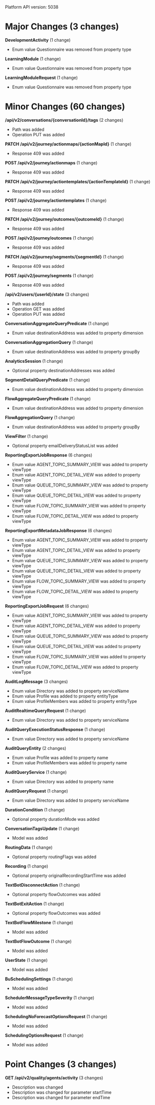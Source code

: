 Platform API version: 5038


# Major Changes (3 changes)

**DevelopmentActivity** (1 change)

* Enum value Questionnaire was removed from property type

**LearningModule** (1 change)

* Enum value Questionnaire was removed from property type

**LearningModuleRequest** (1 change)

* Enum value Questionnaire was removed from property type


# Minor Changes (60 changes)

**/api/v2/conversations/{conversationId}/tags** (2 changes)

* Path was added
* Operation PUT was added

**PATCH /api/v2/journey/actionmaps/{actionMapId}** (1 change)

* Response 409 was added

**POST /api/v2/journey/actionmaps** (1 change)

* Response 409 was added

**PATCH /api/v2/journey/actiontemplates/{actionTemplateId}** (1 change)

* Response 409 was added

**POST /api/v2/journey/actiontemplates** (1 change)

* Response 409 was added

**PATCH /api/v2/journey/outcomes/{outcomeId}** (1 change)

* Response 409 was added

**POST /api/v2/journey/outcomes** (1 change)

* Response 409 was added

**PATCH /api/v2/journey/segments/{segmentId}** (1 change)

* Response 409 was added

**POST /api/v2/journey/segments** (1 change)

* Response 409 was added

**/api/v2/users/{userId}/state** (3 changes)

* Path was added
* Operation GET was added
* Operation PUT was added

**ConversationAggregateQueryPredicate** (1 change)

* Enum value destinationAddress was added to property dimension

**ConversationAggregationQuery** (1 change)

* Enum value destinationAddress was added to property groupBy

**AnalyticsSession** (1 change)

* Optional property destinationAddresses was added

**SegmentDetailQueryPredicate** (1 change)

* Enum value destinationAddress was added to property dimension

**FlowAggregateQueryPredicate** (1 change)

* Enum value destinationAddress was added to property dimension

**FlowAggregationQuery** (1 change)

* Enum value destinationAddress was added to property groupBy

**ViewFilter** (1 change)

* Optional property emailDeliveryStatusList was added

**ReportingExportJobResponse** (6 changes)

* Enum value AGENT_TOPIC_SUMMARY_VIEW was added to property viewType
* Enum value AGENT_TOPIC_DETAIL_VIEW was added to property viewType
* Enum value QUEUE_TOPIC_SUMMARY_VIEW was added to property viewType
* Enum value QUEUE_TOPIC_DETAIL_VIEW was added to property viewType
* Enum value FLOW_TOPIC_SUMMARY_VIEW was added to property viewType
* Enum value FLOW_TOPIC_DETAIL_VIEW was added to property viewType

**ReportingExportMetadataJobResponse** (6 changes)

* Enum value AGENT_TOPIC_SUMMARY_VIEW was added to property viewType
* Enum value AGENT_TOPIC_DETAIL_VIEW was added to property viewType
* Enum value QUEUE_TOPIC_SUMMARY_VIEW was added to property viewType
* Enum value QUEUE_TOPIC_DETAIL_VIEW was added to property viewType
* Enum value FLOW_TOPIC_SUMMARY_VIEW was added to property viewType
* Enum value FLOW_TOPIC_DETAIL_VIEW was added to property viewType

**ReportingExportJobRequest** (6 changes)

* Enum value AGENT_TOPIC_SUMMARY_VIEW was added to property viewType
* Enum value AGENT_TOPIC_DETAIL_VIEW was added to property viewType
* Enum value QUEUE_TOPIC_SUMMARY_VIEW was added to property viewType
* Enum value QUEUE_TOPIC_DETAIL_VIEW was added to property viewType
* Enum value FLOW_TOPIC_SUMMARY_VIEW was added to property viewType
* Enum value FLOW_TOPIC_DETAIL_VIEW was added to property viewType

**AuditLogMessage** (3 changes)

* Enum value Directory was added to property serviceName
* Enum value Profile was added to property entityType
* Enum value ProfileMembers was added to property entityType

**AuditRealtimeQueryRequest** (1 change)

* Enum value Directory was added to property serviceName

**AuditQueryExecutionStatusResponse** (1 change)

* Enum value Directory was added to property serviceName

**AuditQueryEntity** (2 changes)

* Enum value Profile was added to property name
* Enum value ProfileMembers was added to property name

**AuditQueryService** (1 change)

* Enum value Directory was added to property name

**AuditQueryRequest** (1 change)

* Enum value Directory was added to property serviceName

**DurationCondition** (1 change)

* Optional property durationMode was added

**ConversationTagsUpdate** (1 change)

* Model was added

**RoutingData** (1 change)

* Optional property routingFlags was added

**Recording** (1 change)

* Optional property originalRecordingStartTime was added

**TextBotDisconnectAction** (1 change)

* Optional property flowOutcomes was added

**TextBotExitAction** (1 change)

* Optional property flowOutcomes was added

**TextBotFlowMilestone** (1 change)

* Model was added

**TextBotFlowOutcome** (1 change)

* Model was added

**UserState** (1 change)

* Model was added

**BuSchedulingSettings** (1 change)

* Model was added

**SchedulerMessageTypeSeverity** (1 change)

* Model was added

**SchedulingNoForecastOptionsRequest** (1 change)

* Model was added

**SchedulingOptionsRequest** (1 change)

* Model was added


# Point Changes (3 changes)

**GET /api/v2/quality/agents/activity** (3 changes)

* Description was changed
* Description was changed for parameter startTime
* Description was changed for parameter endTime
